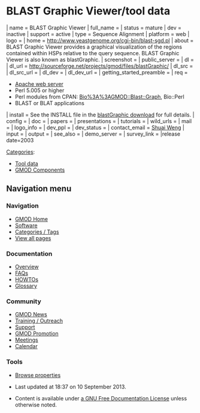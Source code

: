 



<span id="top"></span>


# <span dir="auto">BLAST Graphic Viewer/tool data</span>









\| name = BLAST Graphic Viewer \| full_name = \|
status = mature \| dev = inactive \| support = active \| type = Sequence
Alignment \| platform = web \| logo = \| home =
<a href="http://www.yeastgenome.org/cgi-bin/blast-sgd.pl"
class="external free"
rel="nofollow">http://www.yeastgenome.org/cgi-bin/blast-sgd.pl</a> \|
about = BLAST Graphic Viewer provides a graphical visualization of the
regions contained within HSPs relative to the query sequence. BLAST
Graphic Viewer is also known as blastGraphic. \| screenshot = \|
public_server = \| dl = \| dl_url =
<a href="http://sourceforge.net/projects/gmod/files/blastGraphic/"
class="external free"
rel="nofollow">http://sourceforge.net/projects/gmod/files/blastGraphic/</a>
\| dl_src = \| dl_src_url = \| dl_dev = \| dl_dev_url = \|
getting_started_preamble = \| req =

- <a href="http://www.apache.org" class="external text"
  rel="nofollow">Apache web server</a>
- Perl 5.005 or higher
- Perl modules from CPAN:
  <a href="http://search.cpan.org/perldoc?Bio%3A%3AGMOD::Blast::Graph"
  class="external text" rel="nofollow">Bio%3A%3AGMOD::Blast::Graph</a>,
  Bio::Perl
- BLAST or BLAT applications

\| install = See the INSTALL file in the
<a href="http://sourceforge.net/projects/gmod/files/blastGraphic/"
class="external text" rel="nofollow">blastGraphic download</a> for full
details. \| config = \| doc = \| papers = \| presentations = \|
tutorials = \| wild_urls = \| mail = \| logo_info = \| dev_ppl = \|
dev_status = \| contact_email =
<a href="mailto:sweng@stanford.edu" class="external text"
rel="nofollow">Shuai Weng</a> \| input = \| output = \| see_also = \|
demo_server = \| survey_link = \|release date=2003




[Categories](../Special%3ACategories "Special%3ACategories"):

- [Tool data](../Category%3ATool_data "Category%3ATool data")
- [GMOD
  Components](../Category%3AGMOD_Components "Category%3AGMOD Components")






## Navigation menu





<a href="../Main_Page"
style="background-image: url(../../images/GMOD-cogs.png);"
title="Visit the main page"></a>


### Navigation



- <span id="n-GMOD-Home">[GMOD Home](../Main_Page)</span>
- <span id="n-Software">[Software](../GMOD_Components)</span>
- <span id="n-Categories-.2F-Tags">[Categories /
  Tags](../Categories)</span>
- <span id="n-View-all-pages">[View all
  pages](../Special:AllPages)</span>




### Documentation



- <span id="n-Overview">[Overview](../Overview)</span>
- <span id="n-FAQs">[FAQs](../Category%3AFAQ)</span>
- <span id="n-HOWTOs">[HOWTOs](../Category%3AHOWTO)</span>
- <span id="n-Glossary">[Glossary](../Glossary)</span>




### Community



- <span id="n-GMOD-News">[GMOD News](../GMOD_News)</span>
- <span id="n-Training-.2F-Outreach">[Training /
  Outreach](../Training_and_Outreach)</span>
- <span id="n-Support">[Support](../Support)</span>
- <span id="n-GMOD-Promotion">[GMOD Promotion](../GMOD_Promotion)</span>
- <span id="n-Meetings">[Meetings](../Meetings)</span>
- <span id="n-Calendar">[Calendar](../Calendar)</span>




### Tools



- <span id="t-smwbrowselink"><a href="../Special%253ABrowse/BLAST_Graphic_Viewer-2Ftool_data"
  rel="smw-browse">Browse properties</a></span>





- <span id="footer-info-lastmod">Last updated at 18:37 on 10 September 2013.</span>
<!-- - <span id="footer-info-viewcount">13,451 page views.</span> -->
- <span id="footer-info-copyright">Content is available under
  <a href="http://www.gnu.org/licenses/fdl-1.3.html" class="external"
  rel="nofollow">a GNU Free Documentation License</a> unless otherwise
  noted.</span>

<!-- -->



<!-- -->


